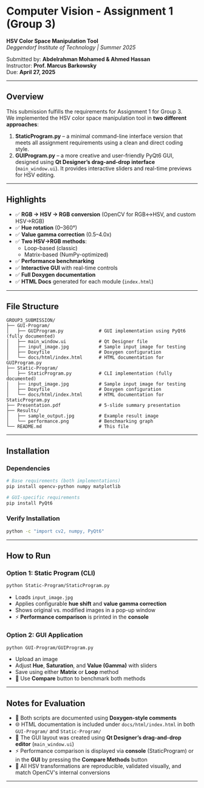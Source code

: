 
# Computer Vision - Assignment 1 (Group 3)  
**HSV Color Space Manipulation Tool**  
*Deggendorf Institute of Technology | Summer 2025*  

Submitted by: **Abdelrahman Mohamed & Ahmed Hassan**  
Instructor: **Prof. Marcus Barkowsky**  
Due: **April 27, 2025**

---

## Overview

This submission fulfills the requirements for Assignment 1 for Group 3.  
We implemented the HSV color space manipulation tool in **two different approaches**:

1. **StaticProgram.py** – a minimal command-line interface version that meets all assignment requirements using a clean and direct coding style.
2. **GUIProgram.py** – a more creative and user-friendly PyQt6 GUI, designed using **Qt Designer’s drag-and-drop interface** (`main_window.ui`). It provides interactive sliders and real-time previews for HSV editing.

---

## Highlights

- ✅ **RGB → HSV → RGB conversion** (OpenCV for RGB↔HSV, and custom HSV→RGB)
- ✅ **Hue rotation** (0–360°)
- ✅ **Value gamma correction** (0.5–4.0x)
- ✅ **Two HSV→RGB methods**:
  - Loop-based (classic)
  - Matrix-based (NumPy-optimized)
- ✅ **Performance benchmarking**
- ✅ **Interactive GUI** with real-time controls
- ✅ **Full Doxygen documentation**  
- ✅ **HTML Docs** generated for each module (`index.html`)

---

## File Structure

```plaintext
GROUP3_SUBMISSION/
├── GUI-Program/
│   ├── GUIProgram.py             # GUI implementation using PyQt6 (fully documented)
│   ├── main_window.ui            # Qt Designer file
│   ├── input_image.jpg           # Sample input image for testing
│   ├── Doxyfile                  # Doxygen configuration
│   └── docs/html/index.html      # HTML documentation for GUIProgram.py
├── Static-Program/
│   ├── StaticProgram.py          # CLI implementation (fully documented)
│   ├── input_image.jpg           # Sample input image for testing
│   ├── Doxyfile                  # Doxygen configuration
│   └── docs/html/index.html      # HTML documentation for StaticProgram.py
├── Presentation.pdf              # 5-slide summary presentation
├── Results/
│   ├── sample_output.jpg         # Example result image
│   └── performance.png           # Benchmarking graph
└── README.md                     # This file
```

---

## Installation

### Dependencies
```bash
# Base requirements (both implementations)
pip install opencv-python numpy matplotlib

# GUI-specific requirements
pip install PyQt6
```

### Verify Installation
```bash
python -c "import cv2, numpy, PyQt6"
```

---

## How to Run

### Option 1: Static Program (CLI)
```bash
python Static-Program/StaticProgram.py
```

- Loads `input_image.jpg`  
- Applies configurable **hue shift** and **value gamma correction**  
- Shows original vs. modified images in a pop-up window  
- ⚡ **Performance comparison** is printed in the **console**  

### Option 2: GUI Application
```bash
python GUI-Program/GUIProgram.py
```

- Upload an image  
- Adjust **Hue**, **Saturation**, and **Value (Gamma)** with sliders  
- Save using either **Matrix** or **Loop** method  
- 🧪 Use **Compare** button to benchmark both methods  

---

## Notes for Evaluation

- 📘 Both scripts are documented using **Doxygen-style comments**
- 🌐 HTML documentation is included under `docs/html/index.html` in both `GUI-Program/` and `Static-Program/`
- 🎨 The GUI layout was created using **Qt Designer’s drag-and-drop editor** (`main_window.ui`)
- ⚡ Performance comparison is displayed via **console** (StaticProgram) or in the **GUI** by pressing the **Compare Methods** button
- 🔬 All HSV transformations are reproducible, validated visually, and match OpenCV's internal conversions

---

